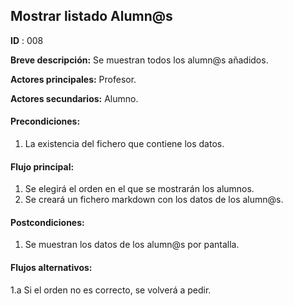 ## Mostrar listado Alumn@s

**ID** : 008

**Breve descripción:** Se muestran todos los alumn@s añadidos.

**Actores principales:** Profesor.

**Actores secundarios:** Alumno.

#### Precondiciones:
1. La existencia del fichero que contiene los datos.

#### Flujo principal:
1. Se elegirá el orden en el que se mostrarán los alumnos.
2. Se creará un fichero markdown con los datos de los alumn@s.

#### Postcondiciones:
1. Se muestran los datos de los alumn@s por pantalla.

#### Flujos alternativos:
1.a Si el orden no es correcto, se volverá a pedir. 

